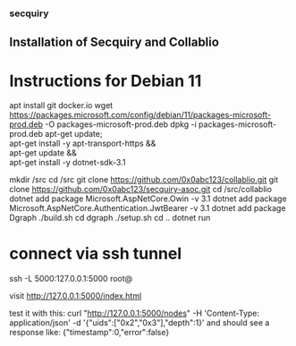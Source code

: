 ### secquiry

## Installation of Secquiry and Collablio

# Instructions for Debian 11

  apt install git docker.io
  wget https://packages.microsoft.com/config/debian/11/packages-microsoft-prod.deb -O packages-microsoft-prod.deb
  dpkg -i packages-microsoft-prod.deb
  apt-get update; \
  apt-get install -y apt-transport-https && \
  apt-get update && \
  apt-get install -y dotnet-sdk-3.1


  mkdir /src
  cd /src
  git clone https://github.com/0x0abc123/collablio.git
  git clone https://github.com/0x0abc123/secquiry-asoc.git
  cd /src/collablio
  dotnet add package Microsoft.AspNetCore.Owin -v 3.1
  dotnet add package Microsoft.AspNetCore.Authentication.JwtBearer -v 3.1
  dotnet add package Dgraph
  ./build.sh
  cd dgraph
  ./setup.sh
  cd ..
  dotnet run

# connect via ssh tunnel
  ssh -L 5000:127.0.0.1:5000 root@<ipOfServer>

visit 
  http://127.0.0.1:5000/index.html

test it with this:
curl "http://127.0.0.1:5000/nodes" -H 'Content-Type: application/json' -d '{"uids":["0x2","0x3"],"depth":1}'
and should see a response like:
{"timestamp":0,"error":false}
